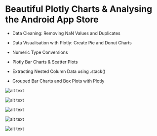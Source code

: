 # Beautiful Plotly Charts & Analysing the Android App Store

- Data Cleaning: Removing NaN Values and Duplicates

- Data Visualisation with Plotly: Create Pie and Donut Charts

- Numeric Type Conversions

- Plotly Bar Charts & Scatter Plots

- Extracting Nested Column Data using .stack()

- Grouped Bar Charts and Box Plots with Plotly

![alt text](?raw=true)

![alt text](?raw=true)

![alt text](?raw=true)

![alt text](?raw=true)

![alt text](?raw=true)